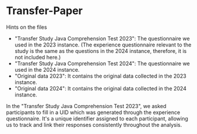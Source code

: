 # Transfer-Paper

Hints on the files

- "Transfer Study Java Comprehension Test 2023": The questionnaire we used in the 2023 instance. (The experience questionnaire relevant to the study is the same as the questions in the 2024 instance, therefore, it is not included here.)
- "Transfer Study Java Comprehension Test 2024": The questionnaire we used in the 2024 instance.
- "Original data 2023": It contains the original data collected in the 2023 instance.
- "Original data 2024": It contains the original data collected in the 2024 instance.

In the "Transfer Study Java Comprehension Test 2023", we asked participants to fill in a UID which was generated through the experience questionnaire. It's a unique identifier assigned to each participant, allowing us to track and link their responses consistently throughout the analysis. 
